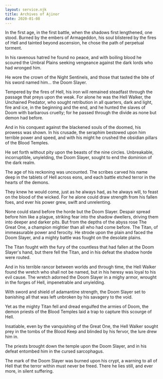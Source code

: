 ```yaml
---
layout: service.njk
title: Archives of Ajinor
date: 2020-01-08
---
```


In the first age, in the first battle, when the shadows first lengthened, one stood. Burned by the embers of Armageddon, his soul blistered by the fires of Hell and tainted beyond ascension, he chose the path of perpetual torment.

In his ravenous hatred he found no peace, and with boiling blood he scoured the Umbral Plains seeking vengeance against the dark lords who had wronged him.

He wore the crown of the Night Sentinels, and those that tasted the bite of his sword named him... the Doom Slayer.

Tempered by the fires of Hell, his iron will remained steadfast through the passage that preys upon the weak. For alone he was the Hell Walker, the Unchained Predator, who sought retribution in all quarters, dark and light, fire and ice, in the beginning and the end, and he hunted the slaves of Doom with barbarous cruelty; for he passed through the divide as none but demon had before.

And in his conquest against the blackened souls of the doomed, his prowess was shown. In his crusade, the seraphim bestowed upon him terrible power and speed, and with his might he crushed the obsidian pillars of the Blood Temples.

He set forth without pity upon the beasts of the nine circles. Unbreakable, incorruptible, unyielding, the Doom Slayer, sought to end the dominion of the dark realm.

The age of his reckoning was uncounted. The scribes carved his name deep in the tablets of Hell across eons, and each battle etched terror in the hearts of the demons.

They knew he would come, just as he always had, as he always will, to feast on the blood of the wicked. For he alone could draw strength from his fallen foes, and ever his power grew, swift and unrelenting.

None could stand before the horde but the Doom Slayer. Despair spread before him like a plague, striking fear into the shadow dwellers, driving them into deeper and darker pits. But from the depths of the abyss rose The Great One, a champion mightier than all who had come before. The Titan, of immeasurable power and ferocity. He strode upon the plain and faced the Doom Slayer, and a mighty battle was fought on the desolate plains.

The Titan fought with the fury of the countless that had fallen at the Doom Slayer's hand, but there fell the Titan, and in his defeat the shadow horde were routed.

And in his terrible rancor between worlds and through time, the Hell Walker found the wretch who shall not be named, but in his heresy was loyal to his evil cause. The wretch adorned the Doom Slayer in a mighy armor, wrought in the forges of Hell, impenetrable and unyielding.

With sword and shield of adamantine strength, the Doom Slayer set to banishing all that was left unbroken by his savagery to the void.

Yet as the mighty Titan fell and dread engulfed the armies of Doom, the demon priests of the Blood Temples laid a trap to capture this scourge of Hell.

Insatiable, even by the vanquishing of the Great One, the Hell Walker sought prey in the tombs of the Blood Keep and blinded by his fervor, the lure drew him in.

The priests brought down the temple upon the Doom Slayer, and in his defeat entombed him in the cursed sarcophagus.

The mark of the Doom Slayer was burned upon his crypt, a warning to all of Hell that the terror within must never be freed. There he lies still, and ever more, in silent suffering.